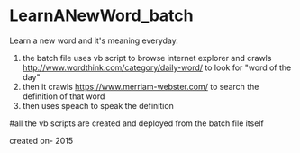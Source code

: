 # LearnANewWord_batch
Learn a new word and it's meaning everyday.

1) the batch file uses vb script to browse internet explorer and crawls http://www.wordthink.com/category/daily-word/ to look  for "word of the day"
2) then it crawls https://www.merriam-webster.com/ to search the definition of that word
3) then uses speach to speak the definition

#all the vb scripts are created and deployed from the batch file itself

created on- 2015
